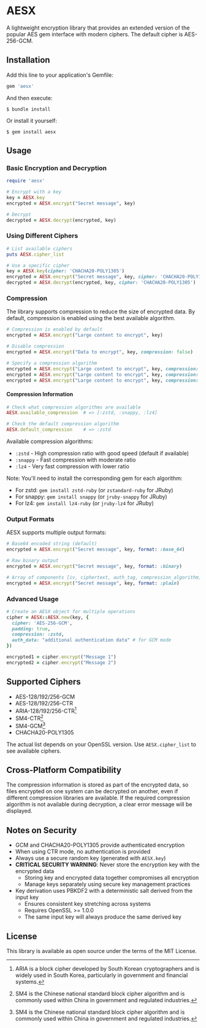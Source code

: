 # AESX

A lightweight encryption library that provides an extended version of the popular AES gem interface with modern ciphers. The default cipher is AES-256-GCM.

## Installation

Add this line to your application's Gemfile:

```ruby
gem 'aesx'
```

And then execute:

```
$ bundle install
```

Or install it yourself:

```
$ gem install aesx
```

## Usage

### Basic Encryption and Decryption

```ruby
require 'aesx'

# Encrypt with a key
key = AESX.key
encrypted = AESX.encrypt("Secret message", key)

# Decrypt
decrypted = AESX.decrypt(encrypted, key)
```

### Using Different Ciphers

```ruby
# List available ciphers
puts AESX.cipher_list

# Use a specific cipher
key = AESX.key(cipher: 'CHACHA20-POLY1305')
encrypted = AESX.encrypt("Secret message", key, cipher: 'CHACHA20-POLY1305')
decrypted = AESX.decrypt(encrypted, key, cipher: 'CHACHA20-POLY1305')
```

### Compression

The library supports compression to reduce the size of encrypted data. By default, compression is enabled using the best available algorithm.

```ruby
# Compression is enabled by default
encrypted = AESX.encrypt("Large content to encrypt", key)

# Disable compression
encrypted = AESX.encrypt("Data to encrypt", key, compression: false)

# Specify a compression algorithm
encrypted = AESX.encrypt("Large content to encrypt", key, compression: :zstd)
encrypted = AESX.encrypt("Large content to encrypt", key, compression: :snappy)
encrypted = AESX.encrypt("Large content to encrypt", key, compression: :lz4)
```

#### Compression Information

```ruby
# Check what compression algorithms are available
AESX.available_compression  # => [:zstd, :snappy, :lz4]

# Check the default compression algorithm
AESX.default_compression    # => :zstd
```

Available compression algorithms:
- `:zstd` - High compression ratio with good speed (default if available)
- `:snappy` - Fast compression with moderate ratio
- `:lz4` - Very fast compression with lower ratio

Note: You'll need to install the corresponding gem for each algorithm:
- For zstd: `gem install zstd-ruby` (or `zstandard-ruby` for JRuby)
- For snappy: `gem install snappy` (or `jruby-snappy` for JRuby)
- For lz4: `gem install lz4-ruby` (or `jruby-lz4` for JRuby)

### Output Formats

AESX supports multiple output formats:

```ruby
# Base64 encoded string (default)
encrypted = AESX.encrypt("Secret message", key, format: :base_64)

# Raw binary output
encrypted = AESX.encrypt("Secret message", key, format: :binary)

# Array of components [iv, ciphertext, auth_tag, compression_algorithm]
encrypted = AESX.encrypt("Secret message", key, format: :plain)
```

### Advanced Usage

```ruby
# Create an AESX object for multiple operations
cipher = AESX::AESX.new(key, {
  cipher: 'AES-256-GCM',
  padding: true,
  compression: :zstd,
  auth_data: "additional authentication data" # for GCM mode
})

encrypted1 = cipher.encrypt("Message 1")
encrypted2 = cipher.encrypt("Message 2")
```

## Supported Ciphers

- AES-128/192/256-GCM
- AES-128/192/256-CTR
- ARIA-128/192/256-CTR[^1]
- SM4-CTR[^2]
- SM4-GCM[^2]
- CHACHA20-POLY1305

The actual list depends on your OpenSSL version. Use `AESX.cipher_list` to see available ciphers.

[^1]: ARIA is a block cipher developed by South Korean cryptographers and is widely used in South Korea, particularly in government and financial systems.

[^2]: SM4 is the Chinese national standard block cipher algorithm and is commonly used within China in government and regulated industries.

## Cross-Platform Compatibility

The compression information is stored as part of the encrypted data, so files encrypted on one system can be decrypted on another, even if different compression libraries are available. If the required compression algorithm is not available during decryption, a clear error message will be displayed.

## Notes on Security

- GCM and CHACHA20-POLY1305 provide authenticated encryption
- When using CTR mode, no authentication is provided
- Always use a secure random key (generated with `AESX.key`)
- **CRITICAL SECURITY WARNING**: Never store the encryption key with the encrypted data
  - Storing key and encrypted data together compromises all encryption
  - Manage keys separately using secure key management practices
- Key derivation uses PBKDF2 with a deterministic salt derived from the input key
  - Ensures consistent key stretching across systems
  - Requires OpenSSL >= 1.0.0
  - The same input key will always produce the same derived key

## License

This library is available as open source under the terms of the MIT License.

